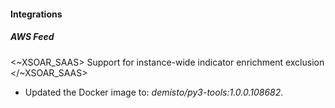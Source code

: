 
#### Integrations

##### AWS Feed

<~XSOAR_SAAS>
Support for instance-wide indicator enrichment exclusion
</~XSOAR_SAAS>
- Updated the Docker image to: *demisto/py3-tools:1.0.0.108682*.
